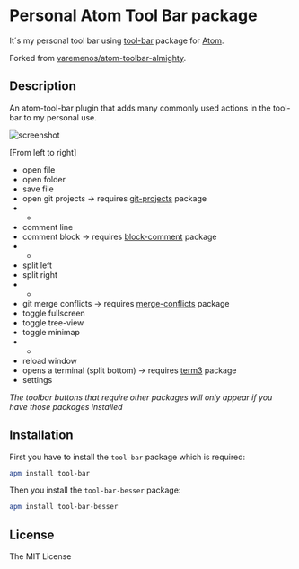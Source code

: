 # Personal Atom Tool Bar package

It´s my personal tool bar using [tool-bar](https://atom.io/packages/tool-bar) package for [Atom](https://atom.io).

Forked from [varemenos/atom-toolbar-almighty](https://github.com/varemenos/atom-toolbar-almighty).

## Description

An atom-tool-bar plugin that adds many commonly used actions in the tool-bar to my personal use.

![screenshot](https://cdn.rawgit.com/besser/atom-toolbar-besser/a988ed6/screenshot.png "tool-bar-besser")

[From left to right]

* open file
* open folder
* save file
* open git projects -> requires [git-projects](https://atom.io/packages/git-projects) package
* -
* comment line
* comment block -> requires [block-comment](https://atom.io/packages/block-comment) package
* -
* split left
* split right
* -
* git merge conflicts -> requires [merge-conflicts](https://atom.io/packages/merge-conflicts) package
* toggle fullscreen
* toggle tree-view
* toggle minimap
* -
* reload window
* opens a terminal (split bottom) -> requires [term3](https://atom.io/packages/term3) package
* settings

_The toolbar buttons that require other packages will only appear if you have those packages installed_

## Installation

First you have to install the `tool-bar` package which is required:

```bash
apm install tool-bar
```

Then you install the `tool-bar-besser` package:

```bash
apm install tool-bar-besser
```

## License

The MIT License
